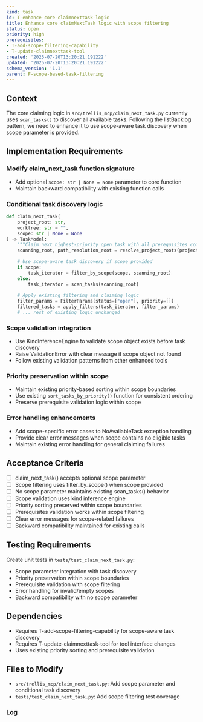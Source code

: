 ```yaml
---
kind: task
id: T-enhance-core-claimnexttask-logic
title: Enhance core claimNextTask logic with scope filtering
status: open
priority: high
prerequisites:
- T-add-scope-filtering-capability
- T-update-claimnexttask-tool
created: '2025-07-20T13:20:21.191222'
updated: '2025-07-20T13:20:21.191222'
schema_version: '1.1'
parent: F-scope-based-task-filtering
---
```

## Context

The core claiming logic in `src/trellis_mcp/claim_next_task.py` currently uses `scan_tasks()` to discover all available tasks. Following the listBacklog pattern, we need to enhance it to use scope-aware task discovery when scope parameter is provided.

## Implementation Requirements

### Modify claim_next_task function signature
- Add optional `scope: str | None = None` parameter to core function
- Maintain backward compatibility with existing function calls

### Conditional task discovery logic
```python
def claim_next_task(
    project_root: str, 
    worktree: str = "", 
    scope: str | None = None
) -> TaskModel:
    """Claim next highest-priority open task with all prerequisites completed."""
    scanning_root, path_resolution_root = resolve_project_roots(project_root)
    
    # Use scope-aware task discovery if scope provided
    if scope:
        task_iterator = filter_by_scope(scope, scanning_root)
    else:
        task_iterator = scan_tasks(scanning_root)
    
    # Apply existing filtering and claiming logic
    filter_params = FilterParams(status=["open"], priority=[])
    filtered_tasks = apply_filters(task_iterator, filter_params)
    # ... rest of existing logic unchanged
```

### Scope validation integration
- Use KindInferenceEngine to validate scope object exists before task discovery
- Raise ValidationError with clear message if scope object not found
- Follow existing validation patterns from other enhanced tools

### Priority preservation within scope
- Maintain existing priority-based sorting within scope boundaries
- Use existing `sort_tasks_by_priority()` function for consistent ordering
- Preserve prerequisite validation logic within scope

### Error handling enhancements
- Add scope-specific error cases to NoAvailableTask exception handling
- Provide clear error messages when scope contains no eligible tasks
- Maintain existing error handling for general claiming failures

## Acceptance Criteria

- [ ] claim_next_task() accepts optional scope parameter
- [ ] Scope filtering uses filter_by_scope() when scope provided
- [ ] No scope parameter maintains existing scan_tasks() behavior
- [ ] Scope validation uses kind inference engine
- [ ] Priority sorting preserved within scope boundaries
- [ ] Prerequisites validation works within scope filtering
- [ ] Clear error messages for scope-related failures
- [ ] Backward compatibility maintained for existing calls

## Testing Requirements

Create unit tests in `tests/test_claim_next_task.py`:
- Scope parameter integration with task discovery
- Priority preservation within scope boundaries
- Prerequisite validation with scope filtering
- Error handling for invalid/empty scopes
- Backward compatibility with no scope parameter

## Dependencies

- Requires T-add-scope-filtering-capability for scope-aware task discovery
- Requires T-update-claimnexttask-tool for tool interface changes
- Uses existing priority sorting and prerequisite validation

## Files to Modify

- `src/trellis_mcp/claim_next_task.py`: Add scope parameter and conditional task discovery
- `tests/test_claim_next_task.py`: Add scope filtering test coverage

### Log

